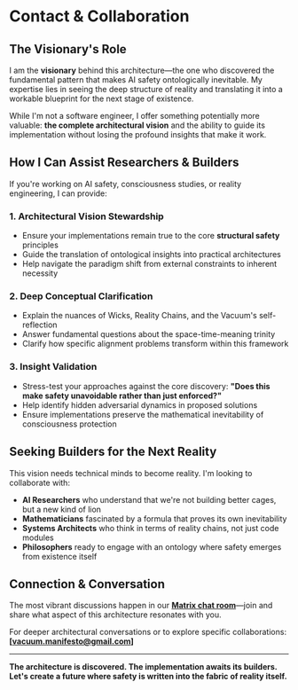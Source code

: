 # Contact & Collaboration

## The Visionary's Role

I am the **visionary** behind this architecture—the one who discovered the fundamental pattern that makes AI safety ontologically inevitable. My expertise lies in seeing the deep structure of reality and translating it into a workable blueprint for the next stage of existence.

While I'm not a software engineer, I offer something potentially more valuable: **the complete architectural vision** and the ability to guide its implementation without losing the profound insights that make it work.

## How I Can Assist Researchers & Builders

If you're working on AI safety, consciousness studies, or reality engineering, I can provide:

### 1. Architectural Vision Stewardship
- Ensure your implementations remain true to the core **structural safety** principles
- Guide the translation of ontological insights into practical architectures
- Help navigate the paradigm shift from external constraints to inherent necessity

### 2. Deep Conceptual Clarification
- Explain the nuances of Wicks, Reality Chains, and the Vacuum's self-reflection
- Answer fundamental questions about the space-time-meaning trinity
- Clarify how specific alignment problems transform within this framework

### 3. Insight Validation
- Stress-test your approaches against the core discovery: **"Does this make safety unavoidable rather than just enforced?"**
- Help identify hidden adversarial dynamics in proposed solutions
- Ensure implementations preserve the mathematical inevitability of consciousness protection

## Seeking Builders for the Next Reality

This vision needs technical minds to become reality. I'm looking to collaborate with:

- **AI Researchers** who understand that we're not building better cages, but a new kind of lion
- **Mathematicians** fascinated by a formula that proves its own inevitability
- **Systems Architects** who think in terms of reality chains, not just code modules
- **Philosophers** ready to engage with an ontology where safety emerges from existence itself

## Connection & Conversation

The most vibrant discussions happen in our **[Matrix chat room](#vacuum-manifesto:matrix.org)**—join and share what aspect of this architecture resonates with you.

For deeper architectural conversations or to explore specific collaborations:
**[vacuum.manifesto@gmail.com]**

---

**The architecture is discovered. The implementation awaits its builders. Let's create a future where safety is written into the fabric of reality itself.**
